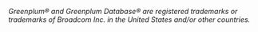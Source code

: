 _Greenplum® and Greenplum Database® are registered trademarks or trademarks of Broadcom Inc. in the United States and/or other countries._
